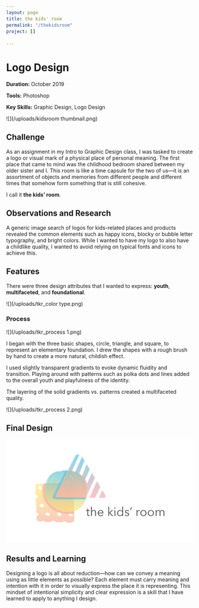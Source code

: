 ```yaml
---
layout: page
title: the kids' room
permalink: "/thekidsroom"
project: []

---
```

# Logo Design

**Duration:** October 2019

**Tools:** Photoshop

**Key Skills:** Graphic Design, Logo Design

![](/uploads/kidsroom thumbnail.png)

## Challenge

As an assignment in my Intro to Graphic Design class, I was tasked to create a logo or visual mark of a physical place of personal meaning. The first place that came to mind was the childhood bedroom shared between my older sister and I. This room is like a time capsule for the two of us—it is an assortment of objects and memories from different people and different times that somehow form something that is still cohesive.

I call it **the kids’ room**.

## Observations and Research

A generic image search of logos for kids-related places and products revealed the common elements such as happy icons, blocky or bubble letter typography, and bright colors. While I wanted to have my logo to also have a childlike quality, I wanted to avoid relying on typical fonts and icons to achieve this.

## Features

There were three design attributes that I wanted to express: **youth**, **multifaceted**, and **foundational**.

![](/uploads/tkr_color type.png)

### Process

![](/uploads/tkr_process 1.png)

I began with the three basic shapes, circle, triangle, and square, to represent an elementary foundation. I drew the shapes with a rough brush by hand to create a more natural, childish effect.

I used slightly transparent gradients to evoke dynamic fluidity and transition. Playing around with patterns such as polka dots and lines added to the overall youth and playfulness of the identity.

The layering of the solid gradients vs. patterns created a multifaceted quality.

![](/uploads/tkr_process 2.png)

## Final Design

![](/uploads/tkr_final.png)

## Results and Learning

Designing a logo is all about reduction—how can we convey a meaning using as little elements as possible? Each element must carry meaning and intention with it in order to visually express the place it is representing. This mindset of intentional simplicity and clear expression is a skill that I have learned to apply to anything I design.